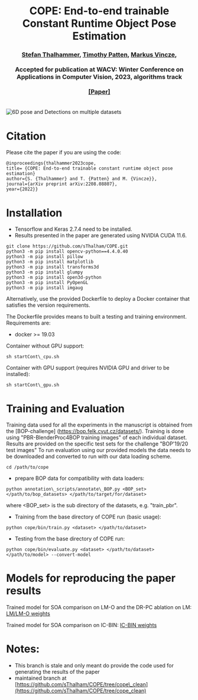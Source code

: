 <h1 align="center">
COPE: End-to-end trainable Constant Runtime Object Pose Estimation
</h1>

<div align="center">
<h3>
<a href="https://github.com/sThalham">Stefan Thalhammer</a>,
<a href="https://github.com/tpatten">Timothy Patten</a>,
<a href="http://github.com/v4r-tuwien">Markus Vincze</a>,
<br>
<br>
Accepted for publication at WACV: Winter Conference on Applications in Computer Vision, 2023, algorithms track
<br>
<br>
<a href="https://arxiv.org/pdf/2208.08807.pdf">[Paper]</a>
<br>
<br>
</h3>
</div>

![6D pose and Detections on multiple datasets](images/hl_mult_data.png)

# Citation
Please cite the paper if you are using the code:

```
@inproceedings{thalhammer2023cope,
title= {COPE: End-to-end trainable constant runtime object pose estimation}
author={S. {Thalhammer} and T. {Patten} and M. {Vincze}},
journal={arXiv preprint arXiv:2208.08807},
year={2022}}
```

# Installation

- Tensorflow and Keras 2.7.4 need to be installed. 
- Results presented in the paper are generated using NVIDIA CUDA 11.6.


```
git clone https://github.com/sThalham/COPE.git
python3 -m pip install opencv-python==4.4.0.40
python3 -m pip install pillow
python3 -m pip install matplotlib
python3 -m pip install transforms3d
python3 -m pip install glumpy
python3 -m pip install open3d-python
python3 -m pip install PyOpenGL
python3 -m pip install imgaug
```

Alternatively, use the provided Dockerfile to deploy a Docker container that satisfies the version requirements.

The Dockerfile provides means to built a testing and training environment.
Requirements are:
 - docker >= 19.03

Container without GPU support:
```
sh startCont\_cpu.sh
```

Container with GPU support (requires NVIDIA GPU and driver to be installed):
```
sh startCont\_gpu.sh
```

# Training and Evaluation

Training data used for all the experiments in the manuscript is obtained from the [BOP-challenge] (https://bop.felk.cvut.cz/datasets/). Training is done using "PBR-BlenderProc4BOP training images" of each individual dataset. Results are provided on the specific test sets for the challenge "BOP'19/20 test images"
To run evaluation using our provided models the data needs to be downloaded and converted to run with our data loading scheme.

```
cd /path/to/cope
```

- prepare BOP data for compatibility with data loaders:
```
python annotation\_scripts/annotate\_BOP.py <BOP_set> </path/to/bop_datasets> </path/to/target/for/dataset>
```
where <BOP_set> is the sub directory of the datasets, e.g. "train\_pbr".

- Training
from the base directory of COPE run (basic usage):
```
python cope/bin/train.py <dataset> </path/to/dataset>
```

- Testing
from the base directory of COPE run:
```
python cope/bin/evaluate.py <dataset> </path/to/dataset> </path/to/model> --convert-model
```

# Models for reproducing the paper results

Trained model for SOA comparison on LM-O and the DR-PC ablation on LM:
[LM/LM-O weights](https://drive.google.com/file/d/1K3tNKV2dV9QOBGBExbkVXRds1ziGoNYM/view?usp=sharing)

Trained model for SOA comparison on IC-BIN:
[IC-BIN weights](https://drive.google.com/file/d/13RoRxlIopBUHMeg0enHJSDsmB2sQocEG/view?usp=sharing)

# Notes:
- This branch is stale and only meant do provide the code used for generating the results of the paper
- maintained branch at [https://github.com/sThalham/COPE/tree/cope\_clean](https://github.com/sThalham/COPE/tree/cope_clean)
